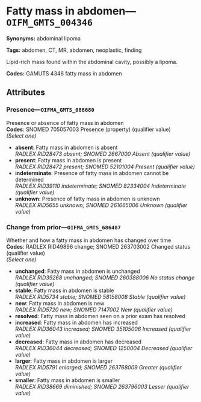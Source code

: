 # Fatty mass in abdomen—`OIFM_GMTS_004346`

**Synonyms:** abdominal lipoma

**Tags:** abdomen, CT, MR, abdomen, neoplastic, finding

Lipid-rich mass found within the abdominal cavity, possibly a lipoma.

**Codes:** GAMUTS 4346 fatty mass in abdomen

## Attributes

### Presence—`OIFMA_GMTS_088680`

Presence or absence of fatty mass in abdomen  
**Codes**: SNOMED 705057003 Presence (property) (qualifier value)  
*(Select one)*

- **absent**: Fatty mass in abdomen is absent  
_RADLEX RID28473 absent; SNOMED 2667000 Absent (qualifier value)_
- **present**: Fatty mass in abdomen is present  
_RADLEX RID28472 present; SNOMED 52101004 Present (qualifier value)_
- **indeterminate**: Presence of fatty mass in abdomen cannot be determined  
_RADLEX RID39110 indeterminate; SNOMED 82334004 Indeterminate (qualifier value)_
- **unknown**: Presence of fatty mass in abdomen is unknown  
_RADLEX RID5655 unknown; SNOMED 261665006 Unknown (qualifier value)_

### Change from prior—`OIFMA_GMTS_686487`

Whether and how a fatty mass in abdomen has changed over time  
**Codes**: RADLEX RID49896 change; SNOMED 263703002 Changed status (qualifier value)  
*(Select one)*

- **unchanged**: Fatty mass in abdomen is unchanged  
_RADLEX RID39268 unchanged; SNOMED 260388006 No status change (qualifier value)_
- **stable**: Fatty mass in abdomen is stable  
_RADLEX RID5734 stable; SNOMED 58158008 Stable (qualifier value)_
- **new**: Fatty mass in abdomen is new  
_RADLEX RID5720 new; SNOMED 7147002 New (qualifier value)_
- **resolved**: Fatty mass in abdomen seen on a prior exam has resolved  
- **increased**: Fatty mass in abdomen has increased  
_RADLEX RID36043 increased; SNOMED 35105006 Increased (qualifier value)_
- **decreased**: Fatty mass in abdomen has decreased  
_RADLEX RID36044 decreased; SNOMED 1250004 Decreased (qualifier value)_
- **larger**: Fatty mass in abdomen is larger  
_RADLEX RID5791 enlarged; SNOMED 263768009 Greater (qualifier value)_
- **smaller**: Fatty mass in abdomen is smaller  
_RADLEX RID38669 diminished; SNOMED 263796003 Lesser (qualifier value)_